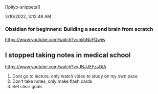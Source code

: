 [[pilyp-snippets]]


3/10/2022, 3:12:48 AM

### Obsidian for beginners: Building a second brain from scratch
https://www.youtube.com/watch?v=njibNuFQwjw

## I stopped taking notes in medical school
https://www.youtube.com/watch?v=JNJJEFzaOiA

1. Dont go to lecture, only watch video to study on my own pace
2. Don't take notes, only make flash cards
3. Set clear goals

